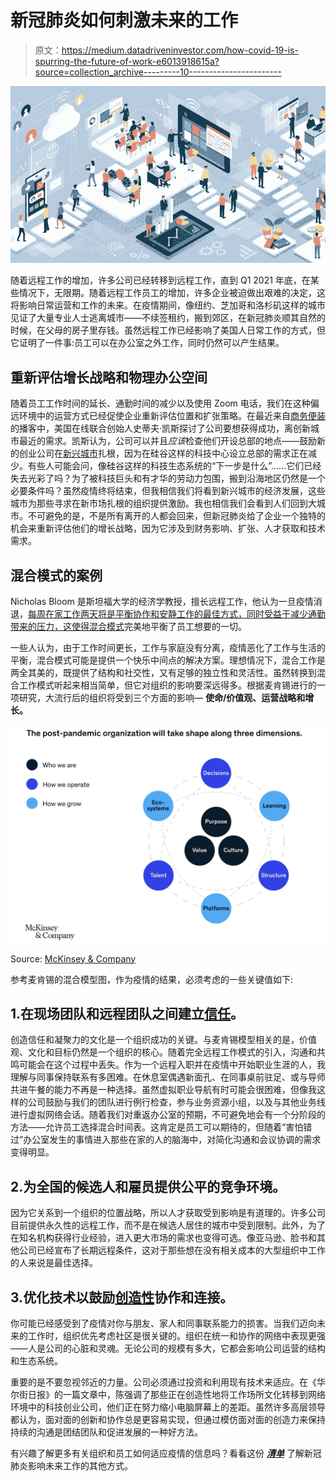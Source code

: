 # 新冠肺炎如何刺激未来的工作

> 原文：<https://medium.datadriveninvestor.com/how-covid-19-is-spurring-the-future-of-work-e6013918615a?source=collection_archive---------10----------------------->

![](img/e722a090ba65681ec71df50fbb27637c.png)

随着远程工作的增加，许多公司已经转移到远程工作，直到 Q1 2021 年底，在某些情况下，无限期。随着远程工作员工的增加，许多企业被迫做出艰难的决定，这将影响日常运营和工作的未来。在疫情期间，像纽约、芝加哥和洛杉矶这样的城市见证了大量专业人士逃离城市——不续签租约，搬到郊区，在新冠肺炎顺其自然的时候，在父母的房子里存钱。虽然远程工作已经影响了美国人日常工作的方式，但它证明了一件事:员工可以在办公室之外工作，同时仍然可以产生结果。

## 重新评估增长战略和物理办公空间

随着员工工作时间的延长、通勤时间的减少以及使用 Zoom 电话，我们在这种偏远环境中的运营方式已经促使企业重新评估位置和扩张策略。在最近来自[商务便装](https://www.businesscasual.fm/is-silicon-valley-losing-its-luster/)的播客中，美国在线联合创始人史蒂夫·凯斯探讨了公司要想获得成功，离创新城市最近的需求。凯斯认为，公司可以并且*应该*检查他们开设总部的地点——鼓励新的创业公司在[新兴城市](https://richmond.com/business/investment/personal-finance/50-small-towns-that-are-home-to-big-businesses/collection_34b00d1c-689e-57f4-9157-e22051d2f93b.html#20)扎根，因为在硅谷这样的科技中心设立总部的需求正在减少。有些人可能会问，像硅谷这样的科技生态系统的“下一步是什么”……它们已经失去光彩了吗？为了被科技巨头和有才华的劳动力包围，搬到沿海地区仍然是一个必要条件吗？虽然疫情终将结束，但我相信我们将看到新兴城市的经济发展，这些城市为那些寻求在新市场扎根的组织提供激励。我也相信我们会看到人们回到大城市。不可避免的是，不是所有离开的人都会回来，但新冠肺炎给了企业一个独特的机会来重新评估他们的增长战略，因为它涉及到财务影响、扩张、人才获取和技术需求。

## 混合模式的案例

Nicholas Bloom 是斯坦福大学的经济学教授，擅长远程工作，他认为一旦疫情消退，[每周在家工作两天将是平衡协作和安静工作的最佳方式，同时受益于减少通勤带来的压力，这使得](https://siepr.stanford.edu/research/publications/how-working-home-works-out)[混合模式](https://www.bbc.com/worklife/article/20200824-why-the-future-of-work-might-be-hybrid)完美地平衡了员工想要的一切。

一些人认为，由于工作时间更长，工作与家庭没有分离，疫情恶化了工作与生活的平衡，混合模式可能是提供一个快乐中间点的解决方案。理想情况下，混合工作是两全其美的，既提供了结构和社交性，又有足够的独立性和灵活性。虽然转换到混合工作模式听起来相当简单，但它对组织的影响要深远得多。根据麦肯锡进行的一项研究，大流行后的组织将受到三个方面的影响— **使命/价值观、运营战略和增长。**

![](img/c40c42b10c5b7e972675bfb8b00dc27f.png)

Source: [McKinsey & Company](https://www.mckinsey.com/business-functions/organization/our-insights/reimagining-the-post-pandemic-organization)

参考麦肯锡的混合模型图，作为疫情的结果，必须考虑的一些关键值如下:

## 1.在现场团队和远程团队之间建立[信任](https://www.forbes.com/sites/shaheenajanjuhajivrajeurope/2020/10/05/the-new-hybrid-model-of-working-requires-three-key-elements-to-succeed/?sh=38232cc77123)。

创造信任和凝聚力的文化是一个组织成功的关键。与麦肯锡模型相关的是，价值观、文化和目标仍然是一个组织的核心。随着完全远程工作模式的引入，沟通和共鸣可能会在这个过程中丢失。作为一个远程入职并在疫情中开始职业生涯的人，我理解与同事保持联系有多困难。在休息室偶遇新面孔、在同事桌前驻足、或与导师共进午餐的能力不再是一种选择。虽然虚拟职业导航有时可能会很困难，但像我这样的公司鼓励与我们的团队进行例行检查，参与业务资源小组，以及与其他业务线进行虚拟网络会话。随着我们对重返办公室的预期，不可避免地会有一个分阶段的方法——允许员工选择混合时间表。这肯定是员工可以期待的，但随着“害怕错过”办公室发生的事情进入那些在家的人的脑海中，对简化沟通和会议协调的需求变得明显。

## 2.为全国的候选人和雇员提供公平的竞争环境。

因为它关系到一个组织的位置战略，所以人才获取受到影响是有道理的。许多公司目前提供永久性的远程工作，而不是在候选人居住的城市中受到限制。此外，为了在知名机构获得行业经验，进入更大市场的需求也变得可选。像亚马逊、脸书和其他公司已经宣布了长期远程条件，这对于那些想在没有相关成本的大型组织中工作的人来说是最佳选择。

## 3.优化技术以鼓励[创造性](https://www.themuse.com/advice/team-culture-relationships-remote-work)协作和连接。

你可能已经感受到了疫情对你与朋友、家人和同事联系能力的损害。当我们迈向未来的工作时，组织优先考虑社区是很关键的。组织在统一和协作的网络中表现更强——人是公司的心脏和灵魂。无论公司的规模有多大，它都会影响公司运营的结构和生态系统。

重要的是不要忽视邻近的力量。公司必须通过投资和利用现有技术来适应。在《华尔街日报》的一篇文章中，陈强调了那些正在创造性地将工作场所文化转移到网络环境中的科技创业公司，他们正在努力缩小电脑屏幕上的差距。虽然许多高层领导都认为，面对面的创新和协作总是更容易实现，但通过模仿面对面的创造力来保持持续的沟通是团结团队和促进发展的一种好方法。

有兴趣了解更多有关组织和员工如何适应疫情的信息吗？看看这份 [***清单***](https://www.entrepreneur.com/article/351157) 了解新冠肺炎影响未来工作的其他方式。